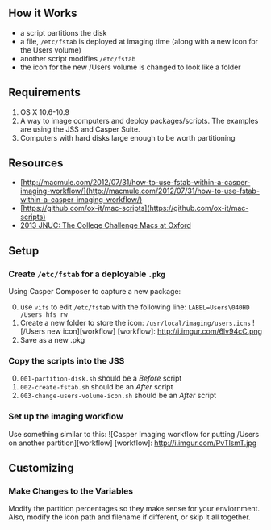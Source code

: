 ## How it Works
+ a script partitions the disk
+ a file, `/etc/fstab` is deployed at imaging time (along with a new icon for the Users volume)
+ another script modifies `/etc/fstab`
+ the icon for the new /Users volume is changed to look like a folder

## Requirements
1. OS X 10.6-10.9
2. A way to image computers and deploy packages/scripts. The examples are using the JSS and Casper Suite.
3. Computers with hard disks large enough to be worth partitioning

## Resources
+ [http://macmule.com/2012/07/31/how-to-use-fstab-within-a-casper-imaging-workflow/](http://macmule.com/2012/07/31/how-to-use-fstab-within-a-casper-imaging-workflow/)
+ [https://github.com/ox-it/mac-scripts](https://github.com/ox-it/mac-scripts)
+ [2013 JNUC: The College Challenge Macs at Oxford](https://mjung.net/publications/20121023-JAMF-NUC-The_College_Challenge-Macs_at_Oxford/Marko%20Jung%20-%20JAMF%20Software%20NUC%202012%20Minneapolis%20-%20Managing%20Macs%20at%20Oxford%20-%2020121018-1455-web.pdf)

## Setup 
### Create `/etc/fstab` for a deployable `.pkg`
Using Casper Composer to capture a new package:

0. use `vifs` to edit `/etc/fstab` with the following line:  `LABEL=Users\040HD /Users hfs rw`
1. Create a new folder to store the icon: `/usr/local/imaging/users.icns`
![/Users new icon][workflow]
[workflow]: http://i.imgur.com/6lv94cC.png
2. Save as a new .pkg

### Copy the scripts into the JSS

0. `001-partition-disk.sh` should be a _Before_ script
1. `002-create-fstab.sh` should be an _After_ script
2. `003-change-users-volume-icon.sh` should be an _After_ script

### Set up the imaging workflow 
Use something similar to this:
![Casper Imaging workflow for putting /Users on another partition][workflow]
[workflow]: http://i.imgur.com/PvTlsmT.jpg
## Customizing
### Make Changes to the Variables
Modify the partition percentages so they make sense for your enviornment.  Also, modify the icon path and filename if different, or skip it all together.
